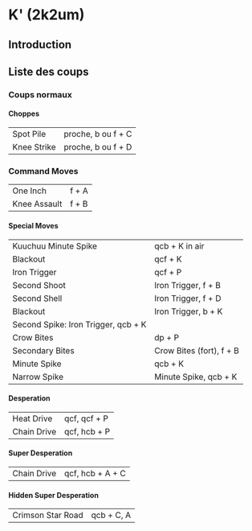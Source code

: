 # K' (2k2um)

## Introduction

## Liste des coups

### Coups normaux

#### Choppes

|             |                    |
|-------------|--------------------|
| Spot Pile   | proche, b ou f + C |
| Knee Strike | proche, b ou f + D |

### Command Moves

|              |       |
|--------------|-------|
| One Inch     | f + A |
| Knee Assault | f + B |

#### Special Moves

|                                     |                          |
|-------------------------------------|--------------------------|
| Kuuchuu Minute Spike                | qcb + K in air           |
| Blackout                            | qcf + K                  |
| Iron Trigger                        | qcf + P                  |
| Second Shoot                        | Iron Trigger, f + B      |
| Second Shell                        | Iron Trigger, f + D      |
| Blackout                            | Iron Trigger, b + K      |
| Second Spike: Iron Trigger, qcb + K |                          |
| Crow Bites                          | dp + P                   |
| Secondary Bites                     | Crow Bites (fort), f + B |
| Minute Spike                        | qcb + K                  |
| Narrow Spike                        | Minute Spike, qcb + K    |

#### Desperation

|             |              |
|-------------|--------------|
| Heat Drive  | qcf, qcf + P |
| Chain Drive | qcf, hcb + P |

#### Super Desperation

|             |                  |
|-------------|------------------|
| Chain Drive | qcf, hcb + A + C |

#### Hidden Super Desperation

|                   |            |
|-------------------|------------|
| Crimson Star Road | qcb + C, A |
